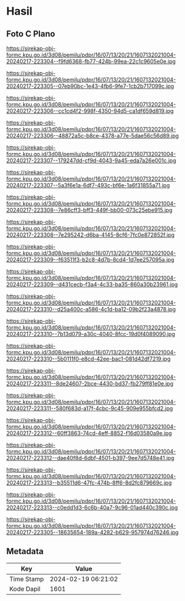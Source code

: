 # Hasil

## Foto C Plano

https://sirekap-obj-formc.kpu.go.id/3d08/pemilu/pdpr/16/07/13/20/21/1607132021004-20240217-223304--f9fd6368-fb77-424b-99ea-22c1c9605e0e.jpg

https://sirekap-obj-formc.kpu.go.id/3d08/pemilu/pdpr/16/07/13/20/21/1607132021004-20240217-223305--07eb90bc-1e43-4fb6-9fe7-1cb2b717099c.jpg

https://sirekap-obj-formc.kpu.go.id/3d08/pemilu/pdpr/16/07/13/20/21/1607132021004-20240217-223306--cc1cd4f2-998f-4350-94d5-ca1df659d819.jpg

https://sirekap-obj-formc.kpu.go.id/3d08/pemilu/pdpr/16/07/13/20/21/1607132021004-20240217-223306--48872a5c-b8ce-4378-a77e-5dae56c56d89.jpg

https://sirekap-obj-formc.kpu.go.id/3d08/pemilu/pdpr/16/07/13/20/21/1607132021004-20240217-223307--179247dd-cf9d-4043-9a45-eda7a26e001c.jpg

https://sirekap-obj-formc.kpu.go.id/3d08/pemilu/pdpr/16/07/13/20/21/1607132021004-20240217-223307--5a3f6e1a-6df7-493c-bf6e-1a6f31855a71.jpg

https://sirekap-obj-formc.kpu.go.id/3d08/pemilu/pdpr/16/07/13/20/21/1607132021004-20240217-223308--7e86cff3-bff3-449f-bb00-073c25ebe915.jpg

https://sirekap-obj-formc.kpu.go.id/3d08/pemilu/pdpr/16/07/13/20/21/1607132021004-20240217-223308--7e295242-d6ba-4145-8cf6-7fc0e872852f.jpg

https://sirekap-obj-formc.kpu.go.id/3d08/pemilu/pdpr/16/07/13/20/21/1607132021004-20240217-223309--f63511f3-b2c8-4d7b-8cd4-1d7ee257095a.jpg

https://sirekap-obj-formc.kpu.go.id/3d08/pemilu/pdpr/16/07/13/20/21/1607132021004-20240217-223309--d431cecb-f3a4-4c33-ba35-860a30b23961.jpg

https://sirekap-obj-formc.kpu.go.id/3d08/pemilu/pdpr/16/07/13/20/21/1607132021004-20240217-223310--d25a400c-a586-4c1d-ba12-09b2f23a4878.jpg

https://sirekap-obj-formc.kpu.go.id/3d08/pemilu/pdpr/16/07/13/20/21/1607132021004-20240217-223310--7b13d079-a30c-4040-8fcc-19d0f4089090.jpg

https://sirekap-obj-formc.kpu.go.id/3d08/pemilu/pdpr/16/07/13/20/21/1607132021004-20240217-223310--5b0111f0-e8cd-42ee-bac1-081d42df7219.jpg

https://sirekap-obj-formc.kpu.go.id/3d08/pemilu/pdpr/16/07/13/20/21/1607132021004-20240217-223311--8de24607-2bce-4430-bd37-fb279ff81e0e.jpg

https://sirekap-obj-formc.kpu.go.id/3d08/pemilu/pdpr/16/07/13/20/21/1607132021004-20240217-223311--580f683d-a17f-4cbc-9c45-909e955bfcd2.jpg

https://sirekap-obj-formc.kpu.go.id/3d08/pemilu/pdpr/16/07/13/20/21/1607132021004-20240217-223312--60ff3863-74cd-4eff-8852-f16d03580a9e.jpg

https://sirekap-obj-formc.kpu.go.id/3d08/pemilu/pdpr/16/07/13/20/21/1607132021004-20240217-223312--dae40f8d-6dbf-4501-b397-9ee7d5748e41.jpg

https://sirekap-obj-formc.kpu.go.id/3d08/pemilu/pdpr/16/07/13/20/21/1607132021004-20240217-223313--b35511d6-47fc-474b-8ff6-8d2fc879669c.jpg

https://sirekap-obj-formc.kpu.go.id/3d08/pemilu/pdpr/16/07/13/20/21/1607132021004-20240217-223313--c0edd1d3-6c6b-40a7-9c96-01ad440c390c.jpg

https://sirekap-obj-formc.kpu.go.id/3d08/pemilu/pdpr/16/07/13/20/21/1607132021004-20240217-223305--18635654-189a-4282-b629-957974d76246.jpg


## Metadata

| Key        | Value               |
| ---------- | ------------------- |
| Time Stamp | 2024-02-19 06:21:02 |
| Kode Dapil | 1601                |



